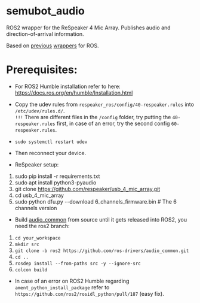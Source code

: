 # semubot_audio 

ROS2 wrapper for the ReSpeaker 4 Mic Array. Publishes audio and direction-of-arrival information. 

Based on [previous](https://github.com/furushchev/respeaker_ros) [wrappers](https://github.com/machinekoder/respeaker) for ROS. <br/>

# Prerequisites:
* For ROS2 Humble installation refer to here: <br/>
https://docs.ros.org/en/humble/Installation.html

* Copy the udev rules from `respeaker_ros/config/40-respeaker.rules` into `/etc/udev/rules.d/`. <br/>
`!!!` There are different files in the `/config` folder, try putting the `40-respeaker.rules` first, in case of an error, try the second config `60-respeaker.rules`. <br/>

* ```sudo systemctl restart udev``` <br/>
* Then reconnect your device. <br/>

* ReSpeaker setup:
1. sudo pip install -r requirements.txt
2. sudo apt install python3-pyaudio
3. git clone https://github.com/respeaker/usb_4_mic_array.git
4. cd usb_4_mic_array
5. sudo python dfu.py --download 6_channels_firmware.bin  # The 6 channels version 





* Build [audio_common](https://github.com/ros-drivers/audio_common) from source until it gets released into ROS2, you need the ros2 branch: <br/>
1.  ```cd your_workspace```<br/>
2.  ```mkdir src```<br/>
3.  ```git clone -b ros2 https://github.com/ros-drivers/audio_common.git```  <br/>
4.  ```cd ..``` <br/>
5.  ```rosdep install --from-paths src -y --ignore-src``` <br/>
6.  ```colcon build``` <br/>

* In case of an error on ROS2 Humble regarding `ament_python_install_package` refer to `https://github.com/ros2/rosidl_python/pull/187` (easy fix).


